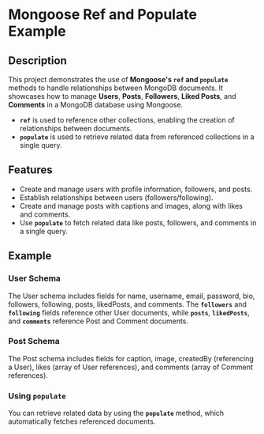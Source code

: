 # Mongoose Ref and Populate Example

## Description

This project demonstrates the use of **Mongoose's `ref` and `populate`** methods to handle relationships between MongoDB documents. It showcases how to manage **Users**, **Posts**, **Followers**, **Liked Posts**, and **Comments** in a MongoDB database using Mongoose.

- **`ref`** is used to reference other collections, enabling the creation of relationships between documents.
- **`populate`** is used to retrieve related data from referenced collections in a single query.

## Features

- Create and manage users with profile information, followers, and posts.
- Establish relationships between users (followers/following).
- Create and manage posts with captions and images, along with likes and comments.
- Use **`populate`** to fetch related data like posts, followers, and comments in a single query.

## Example

### User Schema
The User schema includes fields for name, username, email, password, bio, followers, following, posts, likedPosts, and comments. The **`followers`** and **`following`** fields reference other User documents, while **`posts`**, **`likedPosts`**, and **`comments`** reference Post and Comment documents.

### Post Schema
The Post schema includes fields for caption, image, createdBy (referencing a User), likes (array of User references), and comments (array of Comment references).

### Using `populate`
You can retrieve related data by using the **`populate`** method, which automatically fetches referenced documents.

